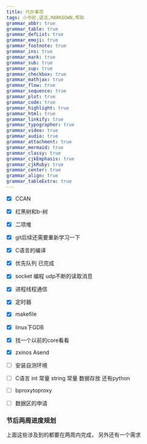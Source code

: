 ```yaml
---
title: 代办事项
tags: 小书匠,语法,MARKDOWN,帮助
grammar_abbr: true
grammar_table: true
grammar_defList: true
grammar_emoji: true
grammar_footnote: true
grammar_ins: true
grammar_mark: true
grammar_sub: true
grammar_sup: true
grammar_checkbox: true
grammar_mathjax: true
grammar_flow: true
grammar_sequence: true
grammar_plot: true
grammar_code: true
grammar_highlight: true
grammar_html: true
grammar_linkify: true
grammar_typographer: true
grammar_video: true
grammar_audio: true
grammar_attachment: true
grammar_mermaid: true
grammar_classy: true
grammar_cjkEmphasis: true
grammar_cjkRuby: true
grammar_center: true
grammar_align: true
grammar_tableExtra: true
--- 
```



- [x] CCAN
- [x] 红黑树和b-树
- [x] 二项堆
- [x] git后续还需要重新学习一下
- [x] C语言的编译
- [x] 优先队列     已完成
- [x] socket 编程  udp不断的读取消息
- [x] 进程线程通信
- [x] 定时器
- [x] makefile
- [x] linux下GDB
- [x] 找一个以前的core看看
- [x] zxinos Asend
- [ ] 安装自测环境
- [ ] C语言 int 常量 string 常量 数据存放 还有python
- [ ] bproxytoproxy
- [ ] 数据区的申请




### 节后两周进度规划

上面这些涉及到的都要在两周内完成，
另外还有一个需求




